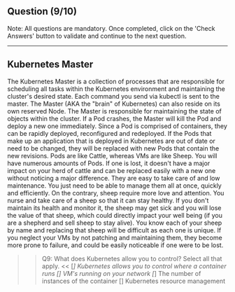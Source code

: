 ## Question (9/10)

Note: All questions are mandatory. Once completed, click on the 'Check Answers' button to validate and continue to the next question.

---

## Kubernetes Master
The Kubernetes Master is a collection of processes that are responsible for scheduling all tasks within the Kubernetes environment and maintaining the cluster's desired state. Each command you send via kubectl is sent to the master. The Master (AKA the "brain" of Kubernetes) can also reside on its own reserved Node. The Master is responsible for maintaining the state of objects within the cluster. If a Pod crashes, the Master will kill the Pod and deploy a new one immediately. Since a Pod is comprised of containers, they can be rapidly deployed, reconfigured and redeployed. If the Pods that make up an application that is deployed in Kubernetes are out of date or need to be changed, they will be replaced with new Pods that contain the new revisions. Pods are like Cattle, whereas VMs are like Sheep. You will have numerous amounts of Pods. If one is lost, it doesn't have a major impact on your herd of cattle and can be replaced easily with a new one without noticing a major difference. They are easy to take care of and low maintenance. You just need to be able to manage them all at once, quickly and efficiently. On the contrary, sheep require more love and attention. You nurse and take care of a sheep so that it can stay healthy. If you don't maintain its health and monitor it, the sheep may get sick and you will lose the value of that sheep, which could directly impact your well being (if you are a shepherd and sell sheep to stay alive). You know each of your sheep by name and replacing that sheep will be difficult as each one is unique. If you neglect your VMs by not patching and maintaining them, they become more prone to failure, and could be easily noticeable if one were to be lost.

>>Q9: What does Kubernetes allow you to control? Select all that apply. << 
[*] Kubernetes allows you to control where a container runs
[]  VM's running on your network
[*] The number of instances of the container
[]  Kubernetes resource management
